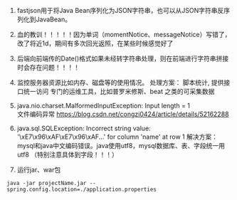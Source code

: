 1. fastjson用于将Java Bean序列化为JSON字符串，也可以从JSON字符串反序列化到JavaBean。

2. 血的教训！！！！！因为单词（momentNotice、messageNotice）写错了，改了将近1d，期间有多次回光返照，在某些时候感觉好了

3. 后端向前端传的Date()格式如果未经转字符串处理，则在前端进行字符串拼接时会存在问题！！！！
      
4. 监控服务器资源比如内存、磁盘等的使用情况。 处理方案： 脚本统计, 提供接口统一访问   专门的运维工具，比如普罗米修斯、beat  之类的可采集数据

5. java.nio.charset.MalformedInputException: Input length = 1  
文件编码异常 https://blog.csdn.net/congzi0424/article/details/52162288

6. java.sql.SQLException: Incorrect string value: '\xE7\x96\xAF\xE7\x96\xAF...' for column 'name' at row 1
    解决方案：mysql和java中文编码错误。java使用utf8，mysql数据库、表、字段统一用utf8 （特别注意具体到字段！！！）

7. 运行jar、war包
```
java -jar projectName.jar --spring.config.location=./application.properties

```

